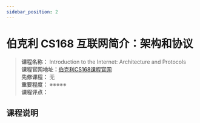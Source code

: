 ```yaml
---
sidebar_position: 2
---
```


# 伯克利 CS168 互联网简介：架构和协议




>**课程名称：** Introduction to the Internet: Architecture and Protocols    
**课程官网地址：**[伯克利CS168课程官网](https://cs168.io/)    
**先修课程：** 无  
**重要程度：** ※※※※※  
**课程评点：** 

## 课程说明





